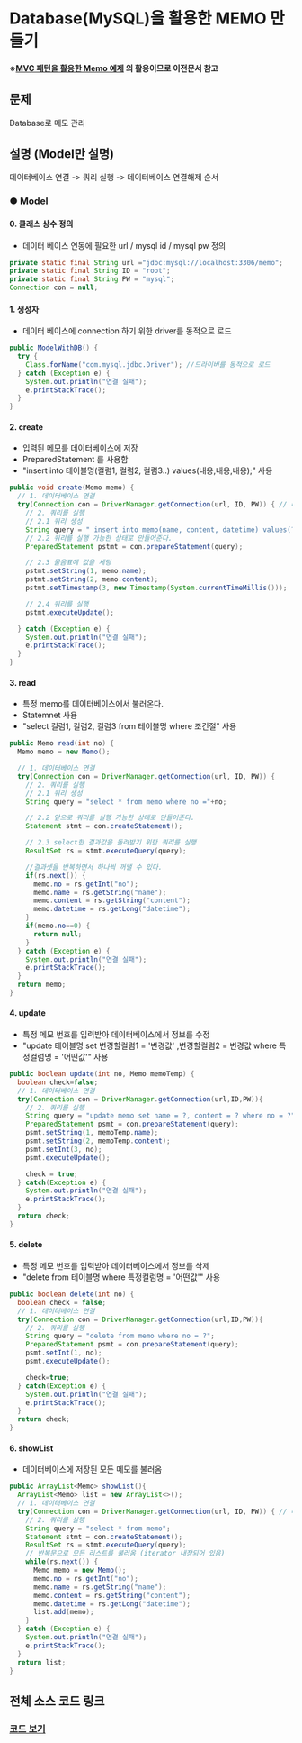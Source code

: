 # Database(MySQL)을 활용한 MEMO 만들기
#### ※[MVC 패턴을 활용한 Memo 예제](https://github.com/Lee-KyungSeok/MemoExample) 의 활용이므로 이전문서 참고

## __문제__
Database로 메모 관리

## __설명 (Model만 설명)__
데이터베이스 연결 -> 쿼리 실행 -> 데이터베이스 연결해제 순서
### ● Model

#### 0. 클래스 상수 정의
* 데이터 베이스 연동에 필요한 url / mysql id / mysql pw 정의
```java
private static final String url ="jdbc:mysql://localhost:3306/memo";
private static final String ID = "root";
private static final String PW = "mysql";
Connection con = null;
```

#### 1. 생성자
* 데이터 베이스에 connection 하기 위한 driver를 동적으로 로드

```java
public ModelWithDB() {
  try {
    Class.forName("com.mysql.jdbc.Driver"); //드라이버를 동적으로 로드
  } catch (Exception e) {
    System.out.println("연결 실패");
    e.printStackTrace();
  }
}
```

#### 2. create
* 입력된 메모를 데이터베이스에 저장
* PreparedStatement 를 사용함
* "insert into 테이블명(컬럼1, 컬럼2, 컬럼3..) values(내용,내용,내용);" 사용

```java
public void create(Memo memo) {
  // 1. 데이터베이스 연결
  try(Connection con = DriverManager.getConnection(url, ID, PW)) { // 데이터베이스 자동 연결 해제
    // 2. 쿼리를 실행
    // 2.1 쿼리 생성
    String query = " insert into memo(name, content, datetime) values(?, ?, ?)";
    // 2.2 쿼리를 실행 가능한 상태로 만들어준다.
    PreparedStatement pstmt = con.prepareStatement(query);

    // 2.3 물음표에 값을 세팅
    pstmt.setString(1, memo.name);
    pstmt.setString(2, memo.content);
    pstmt.setTimestamp(3, new Timestamp(System.currentTimeMillis()));

    // 2.4 쿼리를 실행
    pstmt.executeUpdate();

  } catch (Exception e) {
    System.out.println("연결 실패");
    e.printStackTrace();
  }
}
```

#### 3. read
* 특정 memo를 데이터베이스에서 불러온다.
* Statemnet 사용
* "select 컬럼1, 컬럼2, 컬럼3 from 테이블명 where 조건절" 사용

```java
public Memo read(int no) {
  Memo memo = new Memo();

  // 1. 데이터베이스 연결
  try(Connection con = DriverManager.getConnection(url, ID, PW)) {
    // 2. 쿼리를 실행
    // 2.1 쿼리 생성
    String query = "select * from memo where no ="+no;

    // 2.2 앞으로 쿼리를 실행 가능한 상태로 만들어준다.
    Statement stmt = con.createStatement();

    // 2.3 select한 결과값을 돌려받기 위한 쿼리를 실행
    ResultSet rs = stmt.executeQuery(query);

    //결과셋을 반복하면서 하나씩 꺼낼 수 있다.
    if(rs.next()) {
      memo.no = rs.getInt("no");
      memo.name = rs.getString("name");
      memo.content = rs.getString("content");
      memo.datetime = rs.getLong("datetime");
    }
    if(memo.no==0) {
      return null;
    }
  } catch (Exception e) {
    System.out.println("연결 실패");
    e.printStackTrace();
  }
  return memo;
}
```

#### 4. update
* 특정 메모 번호를 입력받아 데이터베이스에서 정보를 수정
* "update 테이블명 set 변경할컬럼1 = '변경값' ,변경할컬럼2 = 변경값 where 특정컬럼명 = '어떤값'" 사용

```java
public boolean update(int no, Memo memoTemp) {
  boolean check=false;
  // 1. 데이터베이스 연결
  try(Connection con = DriverManager.getConnection(url,ID,PW)){
    // 2. 쿼리를 실행
    String query = "update memo set name = ?, content = ? where no = ?";
    PreparedStatement psmt = con.prepareStatement(query);
    psmt.setString(1, memoTemp.name);
    psmt.setString(2, memoTemp.content);
    psmt.setInt(3, no);
    psmt.executeUpdate();

    check = true;
  } catch(Exception e) {
    System.out.println("연결 실패");
    e.printStackTrace();
  }
  return check;
}
```

#### 5. delete
* 특정 메모 번호를 입력받아 데이터베이스에서 정보를 삭제
* "delete from 테이블명 where 특정컬럼명 = '어떤값'" 사용

```java
public boolean delete(int no) {
  boolean check = false;
  // 1. 데이터베이스 연결
  try(Connection con = DriverManager.getConnection(url,ID,PW)){
    // 2. 쿼리를 실행
    String query = "delete from memo where no = ?";
    PreparedStatement psmt = con.prepareStatement(query);
    psmt.setInt(1, no);
    psmt.executeUpdate();

    check=true;
  } catch(Exception e) {
    System.out.println("연결 실패");
    e.printStackTrace();
  }
  return check;
}
```

#### 6. showList
* 데이터베이스에 저장된 모든 메모를 불러옴

```java
public ArrayList<Memo> showList(){
  ArrayList<Memo> list = new ArrayList<>();
  // 1. 데이터베이스 연결
  try(Connection con = DriverManager.getConnection(url, ID, PW)) { // 데이터베이스 자동 연결 해제
    // 2. 쿼리를 실행
    String query = "select * from memo";
    Statement stmt = con.createStatement();
    ResultSet rs = stmt.executeQuery(query);
    // 반복문으로 모든 리스트를 불러옴 (iterator 내장되어 있음)
    while(rs.next()) {
      Memo memo = new Memo();
      memo.no = rs.getInt("no");
      memo.name = rs.getString("name");
      memo.content = rs.getString("content");
      memo.datetime = rs.getLong("datetime");
      list.add(memo);
    }
  } catch (Exception e) {
    System.out.println("연결 실패");
    e.printStackTrace();
  }
  return list;
}
```

## __전체 소스 코드 링크__
### [코드 보기](https://github.com/Lee-KyungSeok/Study/blob/master/Java/Example/MemoDatabase/src/ModelWithDB.java)

